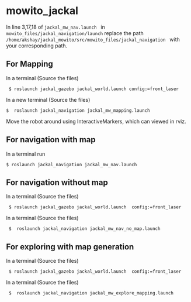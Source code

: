 # mowito_jackal

In line 3,17,18 of ```jackal_mw_nav.launch ``` in  ``` mowito_files/jackal_navigation/launch ``` replace the path  ```/home/akshay/jackal_mowito/src/mowito_files/jackal_navigation ``` with your corresponding path.

## For Mapping

In a terminal (Source the files)

```  $ roslaunch jackal_gazebo jackal_world.launch config:=front_laser  ```

In a new terminal (Source the files) 

``` $  roslaunch jackal_navigation jackal_mw_mapping.launch ```

Move the robot around using InteractiveMarkers, which can viewed in rviz.

## For navigation with map

In a terminal run

```$ roslaunch jackal_navigation jackal_mw_nav.launch ```

## For navigation without map

In a terminal (Source the files)

```  $ roslaunch jackal_gazebo jackal_world.launch  config:=front_laser ```

In a terminal (Source the files)

```  $  roslaunch jackal_navigation jackal_mw_nav_no_map.launch ```

## For exploring with map generation

In a terminal (Source the files)

```  $ roslaunch jackal_gazebo jackal_world.launch  config:=front_laser ```

In a terminal (Source the files)

```  $  roslaunch jackal_navigation jackal_mw_explore_mapping.launch ```





